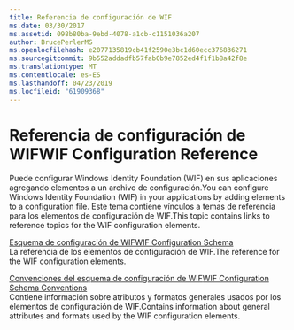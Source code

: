 ```yaml
---
title: Referencia de configuración de WIF
ms.date: 03/30/2017
ms.assetid: 098b80ba-9ebd-4078-a1cb-c1151036a207
author: BrucePerlerMS
ms.openlocfilehash: e2077135819cb41f2590e3bc1d60ecc376836271
ms.sourcegitcommit: 9b552addadfb57fab0b9e7852ed4f1f1b8a42f8e
ms.translationtype: MT
ms.contentlocale: es-ES
ms.lasthandoff: 04/23/2019
ms.locfileid: "61909368"
---
```

# <a name="wif-configuration-reference"></a><span data-ttu-id="03ed9-102">Referencia de configuración de WIF</span><span class="sxs-lookup"><span data-stu-id="03ed9-102">WIF Configuration Reference</span></span>
<span data-ttu-id="03ed9-103">Puede configurar Windows Identity Foundation (WIF) en sus aplicaciones agregando elementos a un archivo de configuración.</span><span class="sxs-lookup"><span data-stu-id="03ed9-103">You can configure Windows Identity Foundation (WIF) in your applications by adding elements to a configuration file.</span></span> <span data-ttu-id="03ed9-104">Este tema contiene vínculos a temas de referencia para los elementos de configuración de WIF.</span><span class="sxs-lookup"><span data-stu-id="03ed9-104">This topic contains links to reference topics for the WIF configuration elements.</span></span>  
  
 [<span data-ttu-id="03ed9-105">Esquema de configuración de WIF</span><span class="sxs-lookup"><span data-stu-id="03ed9-105">WIF Configuration Schema</span></span>](../../../docs/framework/configure-apps/file-schema/windows-identity-foundation/index.md)  
 <span data-ttu-id="03ed9-106">La referencia de los elementos de configuración de WIF.</span><span class="sxs-lookup"><span data-stu-id="03ed9-106">The reference for the WIF configuration elements.</span></span>  
  
 [<span data-ttu-id="03ed9-107">Convenciones del esquema de configuración de WIF</span><span class="sxs-lookup"><span data-stu-id="03ed9-107">WIF Configuration Schema Conventions</span></span>](../../../docs/framework/security/wif-configuration-schema-conventions.md)  
 <span data-ttu-id="03ed9-108">Contiene información sobre atributos y formatos generales usados por los elementos de configuración de WIF.</span><span class="sxs-lookup"><span data-stu-id="03ed9-108">Contains information about general attributes and formats used by the WIF configuration elements.</span></span>
